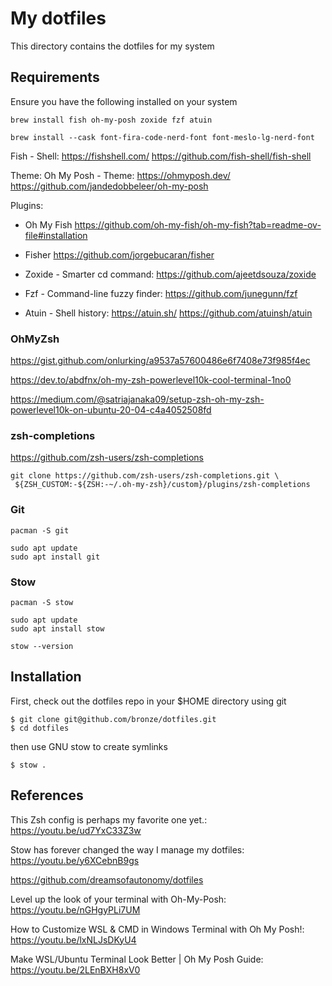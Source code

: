 # My dotfiles

This directory contains the dotfiles for my system

## Requirements

Ensure you have the following installed on your system

```
brew install fish oh-my-posh zoxide fzf atuin
```

```
brew install --cask font-fira-code-nerd-font font-meslo-lg-nerd-font
```

Fish - Shell: https://fishshell.com/ https://github.com/fish-shell/fish-shell

Theme: Oh My Posh - Theme: https://ohmyposh.dev/ https://github.com/jandedobbeleer/oh-my-posh

Plugins:

- Oh My Fish https://github.com/oh-my-fish/oh-my-fish?tab=readme-ov-file#installation

- Fisher https://github.com/jorgebucaran/fisher

- Zoxide - Smarter cd command: https://github.com/ajeetdsouza/zoxide

- Fzf - Command-line fuzzy finder: https://github.com/junegunn/fzf

- Atuin - Shell history: https://atuin.sh/ https://github.com/atuinsh/atuin

### OhMyZsh

https://gist.github.com/onlurking/a9537a57600486e6f7408e73f985f4ec

https://dev.to/abdfnx/oh-my-zsh-powerlevel10k-cool-terminal-1no0

https://medium.com/@satriajanaka09/setup-zsh-oh-my-zsh-powerlevel10k-on-ubuntu-20-04-c4a4052508fd

### zsh-completions

https://github.com/zsh-users/zsh-completions

```
git clone https://github.com/zsh-users/zsh-completions.git \
 ${ZSH_CUSTOM:-${ZSH:-~/.oh-my-zsh}/custom}/plugins/zsh-completions
```

### Git

```
pacman -S git
```

```
sudo apt update
sudo apt install git
```

### Stow

```
pacman -S stow
```

```
sudo apt update
sudo apt install stow
```

```
stow --version
```

## Installation

First, check out the dotfiles repo in your $HOME directory using git

```
$ git clone git@github.com/bronze/dotfiles.git
$ cd dotfiles
```

then use GNU stow to create symlinks

```
$ stow .
```

## References

This Zsh config is perhaps my favorite one yet.: https://youtu.be/ud7YxC33Z3w

Stow has forever changed the way I manage my dotfiles: https://youtu.be/y6XCebnB9gs

https://github.com/dreamsofautonomy/dotfiles

Level up the look of your terminal with Oh-My-Posh: https://youtu.be/nGHgyPLi7UM

How to Customize WSL & CMD in Windows Terminal with Oh My Posh!: https://youtu.be/lxNLJsDKyU4

Make WSL/Ubuntu Terminal Look Better | Oh My Posh Guide: https://youtu.be/2LEnBXH8xV0
